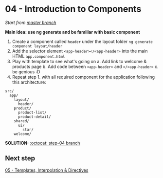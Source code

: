 # 04 - Introduction to Components

*Start from [master branch](https://github.com/mazero/angular-course-app/tree/master)*

**Main idea: use ng generate and be familiar with basic component**

1. Create a component called `header` under the layout folder
`ng generate component layout/header`
2. Add the selector element `<app-header></<app-header>` into the main HTML `app.component.html`
3. Play with template to see what's going on
  a. Add link to welcome & products page
  b. Add code between `<app-header>` and `</<app-header>`
  c. be genious :D
4. Repeat step 1. with all required component for the application following this architecture:
```
src/
  app/
    layout/
      header/
    product/
      product-list/
      product-detail/
    shared/
      ui/
        star/
    welcome/
```

**SOLUTION:** [:octocat: step-04 branch](https://github.com/mazero/angular-course-app/pull/1)

## Next step

[05 - Templates, Interpolation & Directives](./05%20-%20Templates,%20Interpolation%20&%20Directives.md)